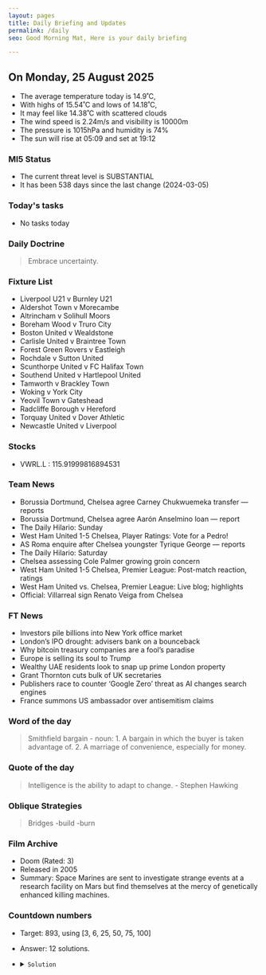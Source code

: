```yaml
---
layout: pages
title: Daily Briefing and Updates
permalink: /daily
seo: Good Morning Mat, Here is your daily briefing

---
```


<!-- weather_marker starts -->
## On Monday, 25 August 2025

- The average temperature today is 14.9˚C,
- With highs of 15.54˚C and lows of 14.18˚C,
- It may feel like 14.38˚C with scattered clouds
- The wind speed is 2.24m/s and visibility is 10000m
- The pressure is 1015hPa and humidity is 74%
- The sun will rise at 05:09 and set at 19:12

<!-- weather_marker ends -->

### MI5 Status
<!-- threat_marker starts -->
- The current threat level is <span class="highlighter">SUBSTANTIAL</span>
- It has been 538 days since the last change (2024-03-05)

<!-- threat_marker ends -->

### Today's tasks
<!-- task_marker starts -->
- No tasks today
<!-- task_marker ends -->

### Daily Doctrine
<!-- doctrine_marker starts -->
> Embrace uncertainty.
<!-- doctrine_marker ends -->

### Fixture List

<!-- fixture_marker starts -->
- Liverpool U21 v Burnley U21
- Aldershot Town v Morecambe
- Altrincham v Solihull Moors
- Boreham Wood v Truro City
- Boston United v Wealdstone
- Carlisle United v Braintree Town
- Forest Green Rovers v Eastleigh
- Rochdale v Sutton United
- Scunthorpe United v FC Halifax Town
- Southend United v Hartlepool United
- Tamworth v Brackley Town
- Woking v York City
- Yeovil Town v Gateshead
- Radcliffe Borough v Hereford
- Torquay United v Dover Athletic
- Newcastle United v Liverpool
<!-- fixture_marker ends -->

### Stocks

<!-- stocks_marker starts -->

- VWRL.L : 115.91999816894531 

<!-- stocks_marker ends -->

### Team News
<!-- news_marker starts -->

- Borussia Dortmund, Chelsea agree Carney Chukwuemeka transfer — reports
- Borussia Dortmund, Chelsea agree Aarón Anselmino loan — report
- The Daily Hilario: Sunday
- West Ham United 1-5 Chelsea, Player Ratings: Vote for a Pedro!
- AS Roma enquire after Chelsea youngster Tyrique George — reports
- The Daily Hilario: Saturday
- Chelsea assessing Cole Palmer growing groin concern
- West Ham United 1-5 Chelsea, Premier League: Post-match reaction, ratings
- West Ham United vs. Chelsea, Premier League: Live blog; highlights
- Official: Villarreal sign Renato Veiga from Chelsea

<!-- news_marker ends -->

### FT News

<!-- ftnews_marker starts -->

- Investors pile billions into New York office market
- London’s IPO drought: advisers bank on a bounceback
- Why bitcoin treasury companies are a fool’s paradise
- Europe is selling its soul to Trump
- Wealthy UAE residents look to snap up prime London property
- Grant Thornton cuts bulk of UK secretaries
- Publishers race to counter ‘Google Zero’ threat as AI changes search engines
- France summons US ambassador over antisemitism claims

<!-- ftnews_marker ends -->

### Word of the day

<!-- word_marker starts -->

 > Smithfield bargain - noun: 1. A bargain in which the buyer is taken advantage of. 2. A marriage of convenience, especially for money.

<!-- word_marker ends -->

### Quote of the day
<!-- quote_marker starts -->

> Intelligence is the ability to adapt to change. - Stephen Hawking

<!-- quote_marker ends -->

### Oblique Strategies
<!-- eno_marker starts -->
> Bridges
-build
-burn

<!-- eno_marker ends -->

### Film Archive

<!-- film_marker starts -->
- Doom (Rated: 3)
- Released in 2005
- Summary: Space Marines are sent to investigate strange events at a research facility on Mars but find themselves at the mercy of genetically enhanced killing machines.
<!-- film_marker ends -->

### Countdown numbers
<!-- game_marker starts -->

- Target: 893, using [3, 6, 25, 50, 75, 100]
- Answer: 12 solutions.

- <details><summary><code>Solution</code></summary>

  Solution: ( 100 x 75 / 50 + 3 ) x 6 - 25

   </details>

<!-- game_marker ends -->
